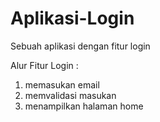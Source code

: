 # Aplikasi-Login
Sebuah aplikasi dengan fitur login

Alur Fitur Login :
1. memasukan email
2. memvalidasi masukan
3. menampilkan halaman home
